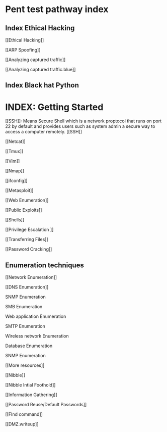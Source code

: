 # Pent test pathway index



## Index Ethical Hacking 

[[Ethical Hacking]]

[[ARP Spoofing]] 

[[Analyzing captured traffic]] 

[[Analyzing captured traffic.blue]]

## Index Black hat Python 



# INDEX: Getting Started
[[SSH]]: Means Secure Shell which is a network proptocol that runs on port 22 by default and provides users such as system admin a secure way to access a computer remotely. 
[[SSH]]

[[Netcat]]

[[Tmux]]

[[Vim]]

[[Nmap]] 

[[ifconfig]] 

[[Metasploit]]

[[Web Enumeration]]

[[Public Exploits]]

[[Shells]]

[[Privilege Escalation ]] 

[[Transferring Files]]

[[Password Cracking]]


## Enumeration techniques
[[Network Enumeration]]

[[DNS Enumeration]]

SNMP Enumeration

SMB Enumeration

Web application Enumeration 

SMTP Enumeration

Wireless network Enumeration

Database Enumeration

SNMP Enumeration



[[More resources]]

[[Nibble]]

[[Nibble Intial Foothold]]

[[Information Gathering]]

[[Password Reuse/Default Passwords]]

[[FInd command]]

[[DMZ.writeup]]
